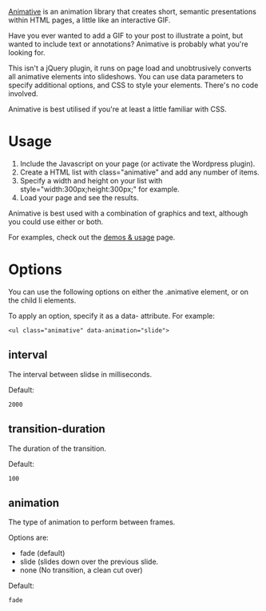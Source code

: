 [Animative](http://animative.kyd.com.au/) is an animation library
that creates short, semantic presentations within HTML pages, a little
like an interactive GIF.

Have you ever wanted to add a GIF to your post to illustrate a point,
but wanted to include text or annotations? Animative is probably what
you're looking for.

This isn't a jQuery plugin, it runs on page load and unobtrusively
converts all animative elements into slideshows. You can use data
parameters to specify additional options, and CSS to style your
elements. There's no code involved.

Animative is best utilised if you're at least a little familiar with
CSS.

Usage
=====
1. Include the Javascript on your page (or activate the Wordpress plugin).
2. Create a HTML list with class="animative" and add any number of items.
3. Specify a width and height on your list with style="width:300px;height:300px;" for example.
4. Load your page and see the results.

Animative is best used with a combination of graphics and text, although
you could use either or both.

For examples, check out the [demos & usage](http://animative.kyd.com.au/) page.

Options
=======
You can use the following options on either the .animative element, or
on the child li elements.

To apply an option, specify it as a data- attribute. For example:

    <ul class="animative" data-animation="slide">

interval
--------
The interval between slidse in milliseconds.

Default:

    2000

transition-duration
-------------------
The duration of the transition.

Default:

    100

animation
---------
The type of animation to perform between frames.

Options are:

* fade (default)
* slide (slides down over the previous slide.
* none (No transition, a clean cut over)

Default:

    fade
